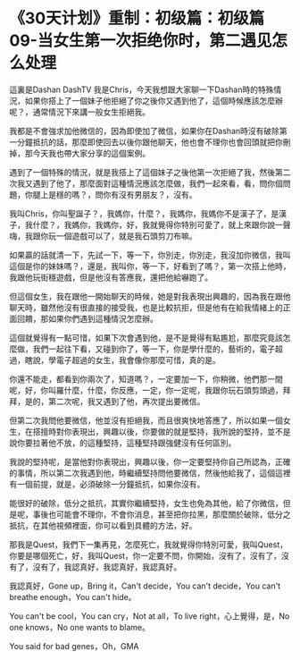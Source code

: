 # 《30天计划》重制：初级篇：初级篇09-当女生第一次拒绝你时，第二遇见怎么处理

這裏是Dashan DashTV 我是Chris，今天我想跟大家聊一下Dashan時的特殊情況，如果你搭上了一個妹子他拒絕了你之後你又遇到他了，這個時候應該怎麼辦呢？，通常情況下來講一般女生拒絕我。

我都是不會強求加他微信的，因為即使加了微信，如果你在Dashan時沒有破除第一分鐘抵抗的話，那麼即使回去以後你跟他聊天，他也會不理你也會回頭就把你刪掉，那今天我也帶大家分享的這個案例。

遇到了一個特殊的情況，就是我搭上了這個妹子之後他第一次拒絕了我，然後第二次我又遇到了他了，那麼面對這種情況應該怎麼做，我們一起來看，看，問你個問題，你腿上是穩的嗎？，問你有沒有男朋友？，沒有。

我叫Chris，你叫聖誕子？，我媽你，什麼？，我媽你，我媽你不是漢子了，是漢子，我什麼？，我媽你，我媽你，好，我就覺得你特別可愛了，就上來跟你說一聲嗨，我跟你玩一個遊戲可以了，就是我石頭剪刀布嘛。

如果贏的話就清一下，先試一下，等一下，你別走，你別走，我沒加你微信，我叫這個是你的妹妹嗎？，還是，我叫你，等一下，好看到了嗎？，第一次搭上他時，我跟他玩街穩遊戲，但是他沒有答應我，還把他給嚇跑了。

但這個女生，我在跟他一開始聊天的時候，她是對我表現出興趣的，因為我在跟他聊天時，雖然他沒有很直接的接受我，也是比較抗拒，但是他有在給我情緒上的正面回饋，那如果你們遇到這種情況怎麼辦。

這個就覺得有一點可惜，如果下次會遇到他，是不是覺得有點尷尬，那麼究竟該怎麼做，我們一起往下看，又碰到你了，等一下，你是學什麼的，藝術的，電子超過，瞎說，學電子超過的女生，我會像你那麼可惜，真的是。

你還不能走，都看到你兩次了，知道嗎？，一定要加一下，你稍微，他們那一間呢，好，你叫羅什麼，什麼，你反應，一定，你一定呢，我跟你玩石頭剪頭過，拜拜，是的，第二次呢，我又遇到了他，再次提出要微信。

但第二次我問他要微信，他並沒有拒絕我，而且很爽快地答應了，所以如果一個女生，在搭擅時對你表現出，興趣以後，你要做的就是堅持，我所說的堅持，並不是說你要拉著他不放，的這種堅持，這種堅持跟強健沒有任何區別。

我說的堅持呢，是當他對你表現出，興趣以後，你一定要堅持你自己所認為，正確的事情，所以第二次我遇到他，時繼續堅持問他要微信，然後他給我了，這個這裡有一個前提，就是，必須破除一分鐘抵抗，如果你沒有。

能很好的破除，低分之抵抗，其實你繼續堅持，女生也免為其他，給了你微信，但是呢，事後也可能會不理你，不會你消息，甚至把你拉黑，那麼關於破除，低分之抵抗，在其他視頻裡面，你可以看到具體的方法，好。

那我是Quest，我們下一集再見，怎麼死亡，我就覺得你特別可愛，我叫Quest，你要是哪個死亡，好，我叫Quest，你一定要不問，你開始，沒有了，沒有了，沒有了，沒有了，我認真好，我認真好，我認真好。

我認真好，Gone up，Bring it，Can't decide，You can't decide，You can't breathe enough，You can't hide。

You can't be cool，You can cry，Not at all，To live right，心上覺得，是，No one knows，No one wants to blame。

You said for bad genes，Oh，GMA